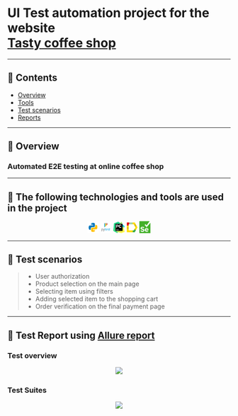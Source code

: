 # UI Test automation project for the website <br> <a target="_blank" href="https://shop.tastycoffee.ru/">Tasty coffee shop</a>

---

## :open_book: Contents 
- [Overview](#triangular_flag_on_post-Overview)
- [Tools](#gear-The-following-technologies-and-tools-are-used-in-the-project)
- [Test scenarios](#triangular_flag_on_post-Test-scenarios)
- [Reports](#triangular_flag_on_post-Test-Report)

---
## :pushpin: Overview
### Automated E2E testing at online coffee shop

---
## :pushpin: The following technologies and tools are used in the project
<p align="center">
    <img width="5%" title="Python" src="https://github.com/Emily-code/Emily-code/blob/main/images/python.png">
    <img width="5%" title="Pytest" src="https://github.com/Emily-code/Emily-code/blob/main/images/pytest.png">
    <img width="5%" title="PyCharm" src="https://github.com/Emily-code/Emily-code/blob/main/images/pycharm.png">
    <img width="5%" title="Allure Report" src="https://github.com/Emily-code/Emily-code/blob/main/images/allure_report.png">
    <img width="5%" title="Selenium" src="https://github.com/Emily-code/Emily-code/blob/main/images/selenium.png">
</p>


---
## :pushpin: Test scenarios
> - User authorization
> - Product selection on the main page
> - Selecting item using filters
> - Adding selected item to the shopping cart 
> - Order verification on the final payment page

---
## :pushpin: Test Report using [Allure report](http://192.168.0.161:51659/index.html#)
### Test overview 
<p align="center">
    <img src="C:\Users\emily\PycharmProjects\Final_Project\images\Allure report.jpg">
</p>

### Test Suites
<p align="center">
    <img src="C:\Users\emily\PycharmProjects\Final_Project\images\allure_suites.jpg">
</p>
